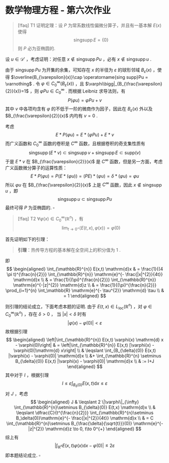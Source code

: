 # 数学物理方程 - 第六次作业

>[!faq] T1
>证明定理：设 $P$ 为常系数线性偏微分算子，并且有一基本解 $E(x)$ 使得
>$$ \operatorname{sing supp}E = \left\lbrace 0 \right\rbrace $$
>则 $P$ 必为亚椭圆的.

设 $u\in \mathscr{D}'$ ，考虑证明：对任意 $x\notin \operatorname{sing supp}Pu$ ，必有 $x\notin \operatorname{sing supp}u$ .

由于 $\operatorname{sing supp}Pu$ 为开集的余集，可知存在 $x$ 的半径为 $\varepsilon$ 的球形邻域 $B_{\varepsilon}(x)$ ，使得 $\overline{B_{\varepsilon}(x)}\cap \operatorname{sing supp}Pu = \varnothing$ . 令 $\varphi\in C_{0}^{\infty}(B_{\varepsilon}(x))$ ，且 $\varphi\bigg|_{B_{\frac{\varepsilon}{2}}(x)}=1$ ，则 $\varphi Pu \in C_{0}^{\infty}$ . 而根据 Leibniz 求导法则，有
$$
P(\varphi u) = \varphi Pu + v
$$
其中 $v$ 中各项均含有 $\varphi$ 的不低于一阶的微商作为因子，因此在 $B_{\varepsilon}(x)$ 外以及 $B_{\frac{\varepsilon}{2}}(x)$ 内均有 $v = 0$ . 

考虑
$$
E * P(\varphi u) = E * (\varphi Pu) + E * v
$$
而广义函数和 $C_{0}^{\infty}$ 函数的卷积是 $C^{\infty}$ 函数，且根据卷积的奇支集性质有
$$
\operatorname{sing supp} (E * v) \subset \operatorname{sing supp}v + \operatorname{sing supp} E \subset \mathrm{supp}(v)
$$
于是 $E*v$ 在 $B_{\frac{\varepsilon}{2}}(x)$ 是 $C^{\infty}$ 函数，但是另一方面，考虑广义函数微分算子的运算性质：
$$
E * P(\varphi u) = P(E * (\varphi u)) = (PE) * (\varphi u) = \delta * (\varphi u) = \varphi u
$$
所以 $\varphi u$ 在 $B_{\frac{\varepsilon}{2}}(x)$ 上是 $C^{\infty}$ 函数，因此 $x\notin \operatorname{sing supp} u$ ，即
$$
\operatorname{sing supp} u \subset \operatorname{sing supp} Pu
$$
最终可得 $P$ 为亚椭圆的. $\square$

>[!faq] T2
>$\forall \varphi(x)\in C_{0}^{\infty}(\mathbb{R}^{n})$ ，有
>$$ \lim_{t\to 0^{+}} \left\langle E(t,x) , \varphi(x) \right\rangle = \varphi(0) $$

首先证明如下的引理：

> **引理**：热传导方程的基本解在全空间上的积分值为 $1$ .

即
$$
\begin{aligned}
\int_{\mathbb{R}^{n}} E(x,t) \mathrm{d}x & = \frac{1}{(4 \pi t)^{\frac{n}{2}}} \int_{\mathbb{R}^{n}} \mathrm{e}^{- \frac{|x|^{2}}{4t}} \mathrm{d}x \\
& = \frac{1}{(\pi)^{\frac{n}{2}}} \int_{\mathbb{R}^{n}} \mathrm{e}^{-|z|^{2}} \mathrm{d}z \\
& = \frac{1}{(\pi)^{\frac{n}{2}}} \prod_{i=1}^{n} \int_\mathbb{R} \mathrm{e}^{- \tau^{2}} \mathrm{d} \tau \\
& = 1
\end{aligned}
$$

则引理的结论成立，下面考虑本题的证明. 由于 $E(t,x)\in L_{\mathrm{loc}}(\mathbb{R}^{n})$ ，对 $\varphi\in C_{0}^{\infty}(\mathbb{R}^{n})$ ，存在 $\delta>0$ ， 当 $|x|< \delta$ 时有
$$
|\varphi(x) - \varphi(0)| < \varepsilon
$$
故根据引理
$$
\begin{aligned}
\left|\int_{\mathbb{R}^{n}} E(x,t) \varphi(x) \mathrm{d} x - \varphi(0)\right| & = \left|\int_{\mathbb{R}^{n}} E(x,t) [\varphi(x)  - \varphi(0)]\mathrm{d} x\right| \\
& \leqslant \int_{B_{\delta}(0)} E(x,t) |\varphi(x)  - \varphi(0)| \mathrm{d}x \\
&+ \int_{\mathbb{R}^{n} \setminus B_{\delta}(0)} E(x,t) |\varphi(x)  - \varphi(0)| \mathrm{d}x \\
& := I+J
\end{aligned}
$$
其中对于 $I$ ，根据引理
$$
I \leqslant \varepsilon \int_{B_{\delta}(0)} E(x,t) \mathrm{d}x \leqslant \varepsilon
$$
对 $J$ ，考虑
$$
\begin{aligned}
J & \leqslant 2 \|\varphi\|_{\infty} \int_{\mathbb{R}^{n}\setminus B_{\delta}(0)} E(t,x) \mathrm{d}x \\
& \leqslant \dfrac{C}{t^{\frac{n}{2}}} \int_{\mathbb{R}^{n}\setminus B_\delta(0)}\mathrm{e}^{- \frac{|x|^{2}}{4t}} \mathrm{d}x \\
& = C \int_{\mathbb{R}^{n}\setminus B_{\frac{\delta}{\sqrt{t}}}(0)} \mathrm{e}^{- |z|^{2}} \mathrm{d}z \to 0, t\to 0^{+}
\end{aligned}
$$
综上有
$$
\left|\int_{\mathbb{R}^{n}} E(x,t) \varphi(x) \mathrm{d} x - \varphi(0)\right| \leqslant 2 \varepsilon
$$
即本题结论成立. $\square$

